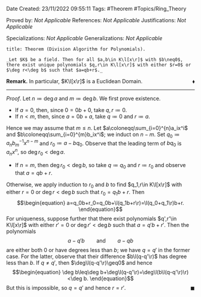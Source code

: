 <div class="topSpace"></div>

Date Created: 23/11/2022 09:55:11
Tags: #Theorem #Topics/Ring_Theory

Proved by: _Not Applicable_
References: _Not Applicable_
Justifications: _Not Applicable_

Specializations: _Not Applicable_
Generalizations: _Not Applicable_

``` ad-Theorem
title: Theorem (Division Algorithm for Polynomials).

_Let $K$ be a field. Then for all $a,b\in K\l[x\r]$ with $b\neq0$, there exist unique polynomials $q,r\in K\l[x\r]$ with either $r=0$ or $\deg r<\deg b$ such that $a=qb+r$._

```

**Remark.** In particular, $K\l[x\r]$ is a Euclidean Domain.<span style="float:right;">$\blacklozenge$</span>

---

_Proof_. Let $n\coloneqq\deg a$ and $m\coloneqq\deg b$. We first prove existence.
* If $a=0$, then, since $0=0b+0$, take $q,r\coloneqq0$.
* If $n<m$, then, since $a=0b+a$, take $q\coloneqq0$ and $r\coloneqq a$.

Hence we may assume that $m\leq n$. Let $a\coloneqq\sum_{i=0}^{n}a_ix^i$ and $b\coloneqq\sum_{i=0}^{m}b_ix^i$; we induct on $n-m$. Set $q_0\coloneqq a_nb_m^{-1}x^{n-m}$ and $r_0\coloneqq a-bq_0$. Observe that the leading term of $bq_0$ is $a_nx^n$, so $\deg r_0<\deg a$.
* If $n=m$, then $\deg r_0<\deg b$, so take $q\coloneqq q_0$ and $r\coloneqq r_0$ and observe that $a=qb+r$.

Otherwise, we apply induction to $r_0$ and $b$ to find $q_1,r\in K\l[x\r]$ with either $r=0$ or $\deg r<\deg b$ such that $r_0=q_1b+r$. Then
$$\begin{equation}
    a=q_0b+r_0=q_0b+\l(q_1b+r\r)=\l(q_0+q_1\r)b+r.
\end{equation}$$
For uniqueness, suppose further that there exist polynomials $q',r'\in K\l[x\r]$ with either $r'=0$ or $\deg r'<\deg b$ such that $a=q'b+r'$. Then the polynomials
$$\begin{equation}
    a-q'b\ \ \ \ \ \ \ \ \textrm{and}\ \ \ \ \ \ \ \ a-qb
\end{equation}$$
are either both $0$ or have degrees less than $b$; we have $q=q'$ in the former case. For the latter, observe that their difference $b\l(q-q'\r)$ has degree less than $b$. If $q\neq q'$, then $\deg\l(q-q'\r)\geq0$ and hence
$$\begin{equation}
    \deg b\leq\deg b+\deg\l(q-q'\r)=\deg\l(b\l(q-q'\r)\r)<\deg b.
\end{equation}$$
But this is impossible, so $q=q'$ and hence $r=r'$.<span style="float:right;">$\blacksquare$</span>
